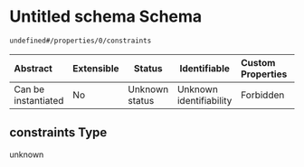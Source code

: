 # Untitled schema Schema

```txt
undefined#/properties/0/constraints
```




| Abstract            | Extensible | Status         | Identifiable            | Custom Properties | Additional Properties | Access Restrictions | Defined In                                                                                      |
| :------------------ | ---------- | -------------- | ----------------------- | :---------------- | --------------------- | ------------------- | ----------------------------------------------------------------------------------------------- |
| Can be instantiated | No         | Unknown status | Unknown identifiability | Forbidden         | Allowed               | none                | [segment_lane_tod.schema.json\*](../../out/segment_lane_tod.schema.json "open original schema") |

## constraints Type

unknown
